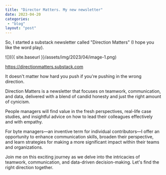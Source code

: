 ```yaml
---
title: "Director Matters. My new newsletter"
date: 2023-04-20
categories: 
 - "blog"
layout: "post"
---
```


So, I started a substack newsletter called "Direction Matters" (I hope you like the word play).

![]({{ site.baseurl }}/assets/img/2023/04/image-1.png)

<https://directionmatters.substack.com>


It doesn't matter how hard you push if you're pushing in the wrong direction.

Direction Matters is a newsletter that focuses on teamwork, communication, and data, delivered with a blend of candid honesty and just the right amount of cynicism.

People managers will find value in the fresh perspectives, real-life case studies, and insightful advice on how to lead their colleagues effectively and with empathy.

For byte managers—an inventive term for individual contributors—I offer an opportunity to enhance communication skills, broaden their perspective, and learn strategies for making a more significant impact within their teams and organizations.

Join me on this exciting journey as we delve into the intricacies of teamwork, communication, and data-driven decision-making. Let's find the right direction together.
